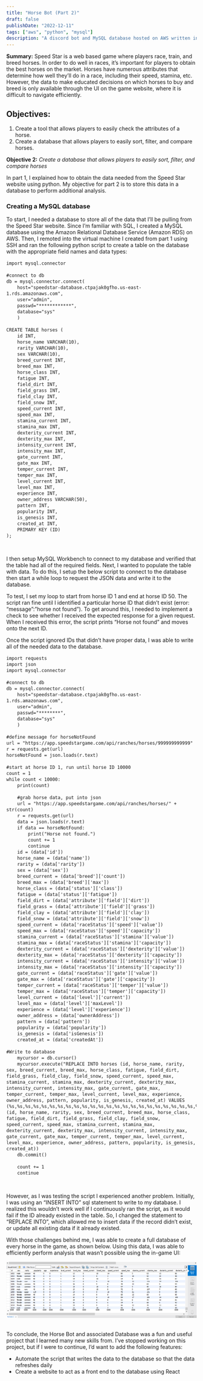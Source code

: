 ```yaml
---
title: "Horse Bot (Part 2)"
draft: false
publishDate: "2022-12-11"
tags: ["aws", "python", "mysql"]
description: "A discord bot and MySQL database hosted on AWS written in python"
---
```


**Summary:** Speed Star is a web based game where players race, train, and breed horses. In order to do well in races, it’s important for players to obtain the best horses on the market. Horses have numerous attributes that determine how well they’ll do in a race, including their speed, stamina, etc. However, the data to make educated decisions on which horses to buy and breed is only available through the UI on the game website, where it is difficult to navigate efficiently.

## Objectives:

1. Create a tool that allows players to easily check the attributes of a horse.
2. Create a database that allows players to easily sort, filter, and compare horses.

**Objective 2:** *Create a database that allows players to easily sort, filter, and compare horses*
&nbsp;

In part 1, I explained how to obtain the data needed from the Speed Star website using python. My objective for part 2 is to store this data in a database to perform additional analysis.

### Creating a MySQL database
To start, I needed a database to store all of the data that I’ll be pulling from the Speed Star website. Since I’m familiar with SQL, I created a MySQL database using the Amazon Relational Database Service (Amazon RDS) on AWS. Then, I remoted into the virtual machine I created from part 1 using SSH and ran the following python script to create a table on the database with the appropriate field names and data types:

```
import mysql.connector

#connect to db
db = mysql.connector.connect(
    host="speedstar-database.ctpajak0gfho.us-east-1.rds.amazonaws.com",
    user="admin",
    passwd="************",
    database="sys"
    )

CREATE TABLE horses (
    id INT,
    horse_name VARCHAR(10),
    rarity VARCHAR(10),
    sex VARCHAR(10),
    breed_current INT,
    breed_max INT,
    horse_class INT,
    fatigue INT,
    field_dirt INT,
    field_grass INT,
    field_clay INT,
    field_snow INT,
    speed_current INT,
    speed_max INT,
    stamina_current INT,
    stamina_max INT,
    dexterity_current INT,
    dexterity_max INT,
    intensity_current INT,
    intensity_max INT,
    gate_current INT,
    gate_max INT,
    temper_current INT,
    temper_max INT,
    level_current INT,
    level_max INT,
    experience INT,
    owner_address VARCHAR(50),
    pattern INT,
    popularity INT,
    is_genesis INT,
    created_at INT,
    PRIMARY KEY (ID)
);
```
&nbsp;

I then setup MySQL Workbench to connect to my database and verified that the table had all of the required fields. Next, I wanted to populate the table with data. To do this, I setup the below script to connect to the database then start a while loop to request the JSON data and write it to the database.

To test, I set my loop to start from horse ID 1 and end at horse ID 50. The script ran fine until I identified a particular horse ID that didn’t exist (error: “message”:”horse not found”). To get around this, I needed to implement a check to see whether I received the expected response for a given request. When I received this error, the script prints “Horse not found” and moves onto the next ID.

Once the script ignored IDs that didn’t have proper data, I was able to write all of the needed data to the database.

```
import requests
import json
import mysql.connector

#connect to db
db = mysql.connector.connect(
    host="speedstar-database.ctpajak0gfho.us-east-1.rds.amazonaws.com",
    user="admin",
    passwd="********",
    database="sys"
    )

#define message for horseNotFound
url = "https://app.speedstargame.com/api/ranches/horses/999999999999"
r = requests.get(url)
horseNotFound = json.loads(r.text)

#start at horse ID 1, run until horse ID 10000
count = 1
while count < 10000:
    print(count)
    
    #grab horse data, put into json
    url = "https://app.speedstargame.com/api/ranches/horses/" + str(count)
    r = requests.get(url)
    data = json.loads(r.text)
    if data == horseNotFound:
        print("Horse not found.")
        count += 1
        continue
    id = (data['id'])
    horse_name = (data['name'])
    rarity = (data['rarity'])
    sex = (data['sex'])
    breed_current = (data['breed']['count'])
    breed_max = (data['breed']['max'])
    horse_class = (data['status']['class'])
    fatigue = (data['status']['fatigue'])
    field_dirt = (data['attribute']['field']['dirt'])
    field_grass = (data['attribute']['field']['grass'])
    field_clay = (data['attribute']['field']['clay'])
    field_snow = (data['attribute']['field']['snow'])
    speed_current = (data['raceStatus']['speed']['value'])
    speed_max = (data['raceStatus']['speed']['capacity'])
    stamina_current = (data['raceStatus']['stamina']['value'])
    stamina_max = (data['raceStatus']['stamina']['capacity'])
    dexterity_current = (data['raceStatus']['dexterity']['value'])
    dexterity_max = (data['raceStatus']['dexterity']['capacity'])
    intensity_current = (data['raceStatus']['intensity']['value'])
    intensity_max = (data['raceStatus']['intensity']['capacity'])
    gate_current = (data['raceStatus']['gate']['value'])
    gate_max = (data['raceStatus']['gate']['capacity'])
    temper_current = (data['raceStatus']['temper']['value'])
    temper_max = (data['raceStatus']['temper']['capacity'])
    level_current = (data['level']['current'])
    level_max = (data['level']['maxLevel'])
    experience = (data['level']['experience'])
    owner_address = (data['ownerAddress'])
    pattern = (data['pattern'])
    popularity = (data['popularity'])
    is_genesis = (data['isGenesis'])
    created_at = (data['createdAt'])

#Write to database
    mycursor = db.cursor()
    mycursor.execute("REPLACE INTO horses (id, horse_name, rarity, sex, breed_current, breed_max, horse_class, fatigue, field_dirt, field_grass, field_clay, field_snow, speed_current, speed_max, stamina_current, stamina_max, dexterity_current, dexterity_max, intensity_current, intensity_max, gate_current, gate_max, temper_current, temper_max, level_current, level_max, experience, owner_address, pattern, popularity, is_genesis, created_at) VALUES (%s,%s,%s,%s,%s,%s,%s,%s,%s,%s,%s,%s,%s,%s,%s,%s,%s,%s,%s,%s,%s,%s,%s,%s,%s,%s,%s,%s,%s,%s,%s,%s)", (id, horse_name, rarity, sex, breed_current, breed_max, horse_class, fatigue, field_dirt, field_grass, field_clay, field_snow, speed_current, speed_max, stamina_current, stamina_max, dexterity_current, dexterity_max, intensity_current, intensity_max, gate_current, gate_max, temper_current, temper_max, level_current, level_max, experience, owner_address, pattern, popularity, is_genesis, created_at))
    db.commit()
    
    count += 1
    continue
```
&nbsp;

However, as I was testing the script I experienced another problem. Initially, I was using an “INSERT INTO” sql statement to write to my database. I realized this wouldn’t work well if I continuously ran the script, as it would fail if the ID already existed in the table. So, I changed the statement to “REPLACE INTO”, which allowed me to insert data if the record didn’t exist, or update all existing data if it already existed.

With those challenges behind me, I was able to create a full database of every horse in the game, as shown below. Using this data, I was able to efficiently perform analysis that wasn’t possible using the in-game UI:

![](../../assets/horsebot7.png)
&nbsp;

To conclude, the Horse Bot and associated Database was a fun and useful project that I learned many new skills from. I’ve stopped working on this project, but if I were to continue, I’d want to add the following features:

+ Automate the script that writes the data to the database so that the data refreshes daily
+ Create a website to act as a front end to the database using React